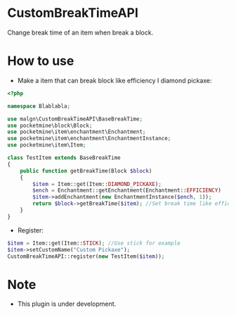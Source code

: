 # CustomBreakTimeAPI
Change break time of an item when break a block.
# How to use
* Make a item that can break block like efficiency I diamond pickaxe:
```php
<?php

namespace Blablabla;

use malgn\CustomBreakTimeAPI\BaseBreakTime;
use pocketmine\block\Block;
use pocketmine\item\enchantment\Enchantment;
use pocketmine\item\enchantment\EnchantmentInstance;
use pocketmine\item\Item;

class TestItem extends BaseBreakTime
{
    public function getBreakTime(Block $block)
    {
        $item = Item::get(Item::DIAMOND_PICKAXE);
        $ench = Enchantment::getEnchantment(Enchantment::EFFICIENCY)
        $item->addEnchantment(new EnchantmentInstance($ench, 1));
        return $block->getBreakTime($item); //Set break time like efficiency I diamond pick
    }
}
```
* Register:
```php
$item = Item::get(Item::STICK); //Use stick for example
$item->setCustomName("Custom Pickaxe");
CustomBreakTimeAPI::register(new TestItem($item));
```
# Note
* This plugin is under development.
